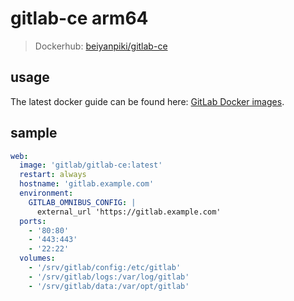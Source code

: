 # gitlab-ce arm64

> Dockerhub: [beiyanpiki/gitlab-ce](https://hub.docker.com/r/beiyanpiki/gitlab-ce)

## usage

The latest docker guide can be found here: [GitLab Docker images](/doc/docker/README.md).

## sample

```yaml
web:
  image: 'gitlab/gitlab-ce:latest'
  restart: always
  hostname: 'gitlab.example.com'
  environment:
    GITLAB_OMNIBUS_CONFIG: |
      external_url 'https://gitlab.example.com'
  ports:
    - '80:80'
    - '443:443'
    - '22:22'
  volumes:
    - '/srv/gitlab/config:/etc/gitlab'
    - '/srv/gitlab/logs:/var/log/gitlab'
    - '/srv/gitlab/data:/var/opt/gitlab'
```
